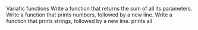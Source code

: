 Variafic functions 
 Write a function that returns the sum of all its parameters. 
 Write a function that prints numbers, followed by a new line. 
 Write a function that prints strings, followed by a new line. 
 prints all
